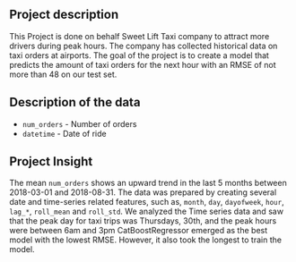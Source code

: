 ## Project description

This Project is done on behalf Sweet Lift Taxi company to attract more drivers during peak hours. The company has collected historical data on taxi orders at airports. The goal of the project is to create a model that predicts the amount of taxi orders for the next hour with an RMSE of not more than 48 on our test set.


## Description of the data

- `num_orders` - Number of orders
- `datetime` - Date of ride


## **Project Insight**

The mean `num_orders` shows an upward trend in the last 5 months between 2018-03-01 and 2018-08-31.
The data was prepared by creating several date and time-series related features, such as, `month`, `day`, `dayofweek`, `hour`, 
`lag_*`, `roll_mean` and `roll_std`.
We analyzed the Time series data and saw that the peak day for taxi trips was Thursdays, 30th, and the peak hours were between 6am and 3pm
CatBoostRegressor emerged as the best model with the lowest RMSE. However, it also took the longest to train the model.
